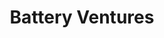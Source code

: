 ---
layout: firm_page
title: "Battery Ventures"
id: "battery.com"
permalink: "/batteryventuresbattery.com/"
website: "https://www.battery.com"
offices: "Boston (United States), San Francisco (United States), Menlo Park (United States), Tel Aviv (Israel), London (United Kingdom), New York City (United States)"
investment_stages: "Seed, Series A, Series B, Series C"
portfolio_companies: "Affirm, Amplitude, Angie's List, AppDynamics, Avalara, Bazaarvoice, BlueJeans Network, BlueKai, Braze, Brightree, Cambrio, Coinbase, Confluent, Coupa, Drillinginfo, ExactTarget, Forterro, Gainsight, Glassdoor, Groupon, Guardicore, Guidewire, Habana Labs, HotelTonight, IDI Direct Insurance, Intacct, Internet Brands, Jamf, JFrog, Kustomer, Marketo, Mendix, Neolane, Nitro Software, Nutanix, OLO, PST, Q2ebanking, Riskiq, Scodix, Skullcandy, Splunk, Sprinklr, StreamSets, Sumo Logic, Vero Software, VNDLY, Wayfair, WebPT, XtremeIO, Zayo Group"
portfolio_link: "https://batteryvc2.wpengine.com/our-companies/list/"
investment_markets: "Application Software, Infrastructure Software, Consumer, Industrial Tech, Life Science Tools"
founded_year: "1983"
description: "Battery Ventures is a global, technology-focused investment firm with a 40-year history of backing innovative technology companies. They partner with talented founders and teams building category-defining businesses at all stages of growth. Battery practices a collaborative, research-focused style of investing and regularly makes early, growth and buyout investments in the same tech sector."
linkedin: "https://www.linkedin.com/company/battery-ventures/"
twitter: "https://twitter.com/batteryventures"
instagram: ""
team_page: "https://www.battery.com/people/"
investor_type: "Venture Capital, Private Equity"
crunchbase: ""
pitchbook: ""

# SEO Optimization
meta_title: "Battery Ventures - VC Firm - projectstartups.com"
meta_description: "Battery Ventures, Battery Ventures is a global, technology-focused investment firm with a 40-year history of backing innovative technology companies. They partner with ..."
meta_keywords: "Battery Ventures, Application Software, Infrastructure Software, Consumer, Industrial Tech, Life Science Tools, VC firm, venture capital, startup investor, projectstartups.com"
canonical_url: "https://vc.projectstartups.com/batteryventuresbattery.com/"
---
